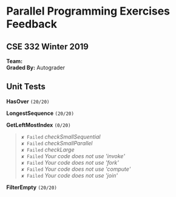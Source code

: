 # Parallel Programming Exercises Feedback #
## CSE 332 Winter 2019 ##

**Team:** <br />
**Graded By:** Autograder
<br>

## Unit Tests ##

**HasOver**  `(20/20)`

**LongestSequence**  `(20/20)`

**GetLeftMostIndex**  `(0/20)`
> `✘ Failed` *checkSmallSequential* <br>
> `✘ Failed` *checkSmallParallel* <br>
> `✘ Failed` *checkLarge* <br>
> `✘ Failed` *Your code does not use 'invoke'* <br>
> `✘ Failed` *Your code does not use 'fork'* <br>
> `✘ Failed` *Your code does not use 'compute'* <br>
> `✘ Failed` *Your code does not use 'join'* <br>

**FilterEmpty**  `(20/20)`


